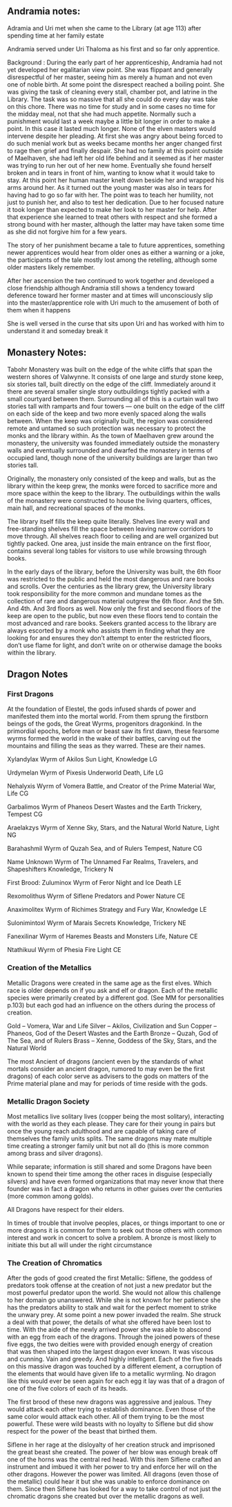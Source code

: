 <!-- TITLE: Home -->
<!-- SUBTITLE: A quick summary of Home -->

## Andramia notes:
Adramia and Uri met when she came to the Library (at age 113) after spending time at her family estate

Andramia served under Uri Thaloma as his first and so far only apprentice.

Background :
During the early part of her apprenticeship, Andramia had not yet developed her egalitarian view point. She was flippant and generally disrespectful of her master, seeing him as merely a human and not even one of noble birth. At some point the disrespect reached a boiling point. She was giving the task of cleaning every stall, chamber pot, and latrine in the Library. The task was so massive that all she could do every day was take on this chore. There was no time for study and in some cases no time for the midday meal, not that she had much appetite. Normally such a punishment would last a week maybe a little bit longer in order to make a point. In this case it lasted much longer. None of the elven masters would intervene despite her pleading. At first she was angry about being forced to do such menial work but as weeks became months her anger changed first to rage then grief and finally despair. She had no family at this point outside of Maelhaven, she had left her old life behind and it seemed as if her master was trying to run her out of her new home. Eventually she found herself broken and in tears in front of him, wanting to know what it would take to stay. At this point her human master knelt down beside her and wrapped his arms around her. As it turned out the young master was also in tears for having had to go so far with her. The point was to teach her humility, not just to punish her, and also to test her dedication. Due to her focused nature it took longer than expected to make her look to her master for help. After that experience she learned to treat others with respect and she formed a strong bound with her master, although the latter may have taken some time as she did not forgive him for a few years.

The story of her punishment became a tale to future apprentices, something newer apprentices would hear from older ones as either a warning or a joke, the participants of the tale mostly lost among the retelling, although some older masters likely remember.

After her ascension the two continued to work together and developed a close friendship although Andramia still shows a tendency toward deference toward her former master and at times will unconsciously slip into the master/apprentice role with Uri much to the amusement of both of them when it happens

She is well versed in the curse that sits upon Uri and has worked with him to understand it and someday break it

## Monastery Notes:
Tabohr Monastery was built on the edge of the white cliffs that span the western shores of Valwynne. It consists of one large and sturdy stone keep, six stories tall, built directly on the edge of the cliff. Immediately around it there are several smaller single story outbuildings tightly packed with a small courtyard between them. Surrounding all of this is a curtain wall two stories tall with ramparts and four towers — one built on the edge of the cliff on each side of the keep and two more evenly spaced along the walls between. When the keep was originally built, the region was considered remote and untamed so such protection was necessary to protect the monks and the library within. As the town of Maelhaven grew around the monastery, the university was founded immediately outside the monastery walls and eventually surrounded and dwarfed the monastery in terms of occupied land, though none of the university buildings are larger than two stories tall.

Originally, the monastery only consisted of the keep and walls, but as the library within the keep grew, the monks were forced to sacrifice more and more space within the keep to the library. The outbuildings within the walls of the monastery were constructed to house the living quarters, offices, main hall, and recreational spaces of the monks.

The library itself fills the keep quite literally. Shelves line every wall and free-standing shelves fill the space between leaving narrow corridors to move through. All shelves reach floor to ceiling and are well organized but tightly packed. One area, just inside the main entrance on the first floor, contains several long tables for visitors to use while browsing through books.

In the early days of the library, before the University was built, the 6th floor was restricted to the public and held the most dangerous and rare books and scrolls. Over the centuries as the library grew, the University library took responsibility for the more common and mundane tomes as the collection of rare and dangerous material outgrew the 6th floor. And the 5th. And 4th. And 3rd floors as well. Now only the first and second floors of the keep are open to the public, but now even these floors tend to contain the most advanced and rare books. Seekers granted access to the library are always escorted by a monk who assists them in finding what they are looking for and ensures they don’t attempt to enter the restricted floors, don’t use flame for light, and don’t write on or otherwise damage the books within the library.

## Dragon Notes
### First Dragons
At the foundation of Elestel, the gods infused shards of power and manifested them into the mortal world. From them sprung the firstborn beings of the gods, the Great Wyrms, progenitors dragonkind. In the primordial epochs, before man or beast saw its first dawn, these fearsome wyrms formed the world in the wake of their battles, carving out the mountains and filling the seas as they warred. These are their names.

Xylandylax Wyrm of Akilos 
Sun Light, Knowledge LG

Urdymelan Wyrm of Pixesis 
Underworld Death, Life LG

Nehalyxis Wyrm of Vomera 
Battle, and Creator of the Prime Material War, Life CG

Garbalimos Wyrm of Phaneos 
Desert Wastes and the Earth Trickery, Tempest CG

Araelakzys Wyrm of Xenne 
Sky, Stars, and the Natural World Nature, Light NG

Barahashmil Wyrm of Quzah 
Sea, and of Rulers Tempest, Nature CG

Name Unknown Wyrm of The Unnamed
Far Realms, Travelers, and Shapeshifters Knowledge, Trickery N

First Brood:
Zuluminox Wyrm of Feror 
Night and Ice Death LE

Rexomolithus Wyrm of Siflene 
Predators and Power Nature CE

Anaximolitex Wyrm of Richimes 
Strategy and Fury War, Knowledge LE

Sulonimintoxl Wyrm of Marais
Secrets Knowledge, Trickery NE

Fanexilinar Wyrm of Haremes
Beasts and Monsters Life, Nature CE

Ntathikuul Wyrm of Phesia
Fire Light CE

### Creation of the Metallics
Metallic Dragons were created in the same age as the first elves. Which race is older depends on if you ask and elf or dragon. Each of the metallic species were primarily created by a different god. (See MM for personalities p.103) but each god had an influence on the others during the process of creation.

Gold – Vomera, War and Life
Silver – Akilos, Civilization and Sun
Copper – Phaneos, God of the Desert Wastes and the Earth
Bronze – Quzah, God of The Sea, and of Rulers
Brass – Xenne, Goddess of the Sky, Stars, and the Natural World

The most Ancient of dragons (ancient even by the standards of what mortals consider an ancient dragon, rumored to may even be the first dragons) of each color serve as advisers to the gods on matters of the Prime material plane and may for periods of time reside with the gods.

### Metallic Dragon Society
Most metallics live solitary lives (copper being the most solitary), interacting with the world as they each please. They care for their young in pairs but once the young reach adulthood and are capable of taking care of themselves the family units splits. The same dragons may mate multiple time creating a stronger family unit but not all do (this is more common among brass and silver dragons).

While separate; information is still shared and some Dragons have been known to spend their time among the other races in disguise (especially silvers) and have even formed organizations that may never know that there founder was in fact a dragon who returns in other guises over the centuries (more common among golds).

All Dragons have respect for their elders.

In times of trouble that involve peoples, places, or things important to one or more dragons it is common for them to seek out those others with common interest and work in concert to solve a problem. A bronze is most likely to initiate this but all will under the right circumstance

### The Creation of Chromatics
After the gods of good created the first Metallic: Siflene, the goddess of predators took offense at the creation of not just a new predator but the most powerful predator upon the world. She would not allow this challenge to her domain go unanswered. While she is not known for her patience she has the predators ability to stalk and wait for the perfect moment to strike the unwary prey. At some point a new power invaded the realm. She struck a deal with that power, the details of what she offered have been lost to time. With the aide of the newly arrived power she was able to abscond with an egg from each of the dragons. Through the joined powers of these five eggs, the two deities were with provided enough energy of creation that was then shaped into the largest dragon ever known. It was viscous and cunning. Vain and greedy. And highly intelligent. Each of the five heads on this massive dragon was touched by a different element, a corruption of the elements that would have given life to a metallic wyrmling. No dragon like this would ever be seen again for each egg it lay was that of a dragon of one of the five colors of each of its heads.

The first brood of these new dragons was aggressive and jealous. They would attack each other trying to establish dominance. Even those of the same color would attack each other. All of them trying to be the most powerful. These were wild beasts with no loyalty to Siflene but did show respect for the power of the beast that birthed them.

Siflene in her rage at the disloyalty of her creation struck and imprisoned the great beast she created. The power of her blow was enough break off one of the horns was the central red head. With this item Siflene crafted an instrument and imbued it with her power to try and enforce her will on the other dragons. However the power was limited. All dragons (even those of the metallic) could hear it but she was unable to enforce dominance on them. Since then Siflene has looked for a way to take control of not just the chromatic dragons she created but over the metallic dragons as well.
